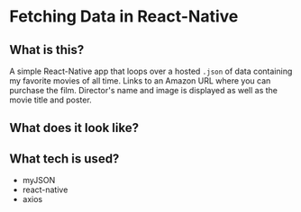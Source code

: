 # Fetching Data in React-Native

## What is this?

A simple React-Native app that loops over a hosted `.json` of data containing my favorite movies of all time. Links to an Amazon URL where you can purchase the film. Director's name and image is displayed as well as the movie title and poster. 

## What does it look like?

## What tech is used?
- myJSON
- react-native
- axios